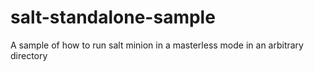# salt-standalone-sample
A sample of how to run salt minion in a masterless mode in an arbitrary directory
